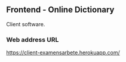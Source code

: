 ## Frontend - Online Dictionary
Client software.

### Web address URL
https://client-examensarbete.herokuapp.com/